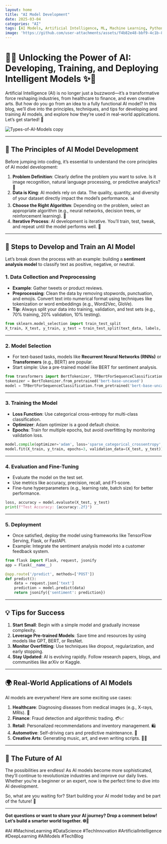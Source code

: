 ```yaml
---
layout: home
title: "AI Model Development"
date: 2025-03-04
categories: "AI"
tags: [AI Models, Artificial Intelligence, ML, Machine Learning, Python]
image: 'https://github.com/user-attachments/assets/f4b82e48-bbf9-4c1b-8adf-ae7d0ac172c2'
---
```


# 🤖✨ **Unlocking the Power of AI: Developing, Training, and Deploying Intelligent Models** ✨🤖

Artificial Intelligence (AI) is no longer just a buzzword—it’s a transformative force reshaping industries, from healthcare to finance, and even creative arts. But how do you go from an idea to a fully functional AI model? In this blog, we’ll dive into the principles, techniques, and tips for developing and training AI models, and explore how they’re used in real-world applications. Let’s get started! 🚀

![Types-of-AI-Models copy](https://github.com/user-attachments/assets/f4b82e48-bbf9-4c1b-8adf-ae7d0ac172c2)

---

## **🧠 The Principles of AI Model Development**

Before jumping into coding, it’s essential to understand the core principles of AI model development:

1. **Problem Definition**: Clearly define the problem you want to solve. Is it image recognition, natural language processing, or predictive analytics? 🎯  
2. **Data is King**: AI models rely on data. The quality, quantity, and diversity of your dataset directly impact the model’s performance. 📊  
3. **Choose the Right Algorithm**: Depending on the problem, select an appropriate algorithm (e.g., neural networks, decision trees, or reinforcement learning). 🤔  
4. **Iterative Process**: AI development is iterative. You’ll train, test, tweak, and repeat until the model performs well. 🔄  

---

## **🚀 Steps to Develop and Train an AI Model**

Let’s break down the process with an example: building a **sentiment analysis model** to classify text as positive, negative, or neutral.

### **1. Data Collection and Preprocessing**  
- **Example**: Gather tweets or product reviews.  
- **Preprocessing**: Clean the data by removing stopwords, punctuation, and emojis. Convert text into numerical format using techniques like tokenization or word embeddings (e.g., Word2Vec, GloVe).  
- **Tip**: Always split your data into training, validation, and test sets (e.g., 70% training, 20% validation, 10% testing).  

```python
from sklearn.model_selection import train_test_split
X_train, X_test, y_train, y_test = train_test_split(text_data, labels, test_size=0.2)
```

---

### **2. Model Selection**  
- For text-based tasks, models like **Recurrent Neural Networks (RNNs)** or **Transformers** (e.g., BERT) are popular.  
- Start simple: Use a pre-trained model like BERT for sentiment analysis.  

```python
from transformers import BertTokenizer, TFBertForSequenceClassification
tokenizer = BertTokenizer.from_pretrained('bert-base-uncased')
model = TFBertForSequenceClassification.from_pretrained('bert-base-uncased')
```

---

### **3. Training the Model**  
- **Loss Function**: Use categorical cross-entropy for multi-class classification.  
- **Optimizer**: Adam optimizer is a good default choice.  
- **Epochs**: Train for multiple epochs, but avoid overfitting by monitoring validation loss.  

```python
model.compile(optimizer='adam', loss='sparse_categorical_crossentropy', metrics=['accuracy'])
model.fit(X_train, y_train, epochs=3, validation_data=(X_test, y_test))
```

---

### **4. Evaluation and Fine-Tuning**  
- Evaluate the model on the test set.  
- Use metrics like accuracy, precision, recall, and F1-score.  
- Fine-tune hyperparameters (e.g., learning rate, batch size) for better performance.  

```python
loss, accuracy = model.evaluate(X_test, y_test)
print(f"Test Accuracy: {accuracy:.2f}")
```

---

### **5. Deployment**  
- Once satisfied, deploy the model using frameworks like TensorFlow Serving, Flask, or FastAPI.  
- Example: Integrate the sentiment analysis model into a customer feedback system.  

```python
from flask import Flask, request, jsonify
app = Flask(__name__)

@app.route('/predict', methods=['POST'])
def predict():
    data = request.json['text']
    prediction = model.predict(data)
    return jsonify({'sentiment': prediction})
```

---

## **💡 Tips for Success**

1. **Start Small**: Begin with a simple model and gradually increase complexity.  
2. **Leverage Pre-trained Models**: Save time and resources by using models like GPT, BERT, or ResNet.  
3. **Monitor Overfitting**: Use techniques like dropout, regularization, and early stopping.  
4. **Stay Updated**: AI is evolving rapidly. Follow research papers, blogs, and communities like arXiv or Kaggle.  

---

## **🌍 Real-World Applications of AI Models**

AI models are everywhere! Here are some exciting use cases:  

1. **Healthcare**: Diagnosing diseases from medical images (e.g., X-rays, MRIs). 🏥  
2. **Finance**: Fraud detection and algorithmic trading. 💳📈  
3. **Retail**: Personalized recommendations and inventory management. 🛍️  
4. **Automotive**: Self-driving cars and predictive maintenance. 🚗  
5. **Creative Arts**: Generating music, art, and even writing scripts. 🎨🎶  

---

## **🔮 The Future of AI**

The possibilities are endless! As AI models become more sophisticated, they’ll continue to revolutionize industries and improve our daily lives. Whether you’re a beginner or an expert, now is the perfect time to dive into AI development.  

So, what are you waiting for? Start building your AI model today and be part of the future! 🌟  

---

**Got questions or want to share your AI journey? Drop a comment below! Let’s build a smarter world together. 🌐🤝**  

#AI #MachineLearning #DataScience #TechInnovation #ArtificialIntelligence #DeepLearning #AIModels #TechBlog
